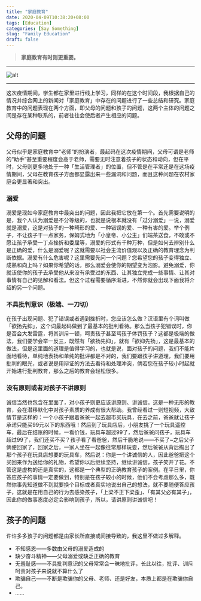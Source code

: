 ```yaml
---
title: "家庭教育"
date: 2020-04-09T10:38:20+08:00
tags: [Education]
categories: [Say Something]
slug: "Family Education"
draft: false
---
```

> **家庭教育有时则更重要。**

---

![alt](https://dawnblog-1300625500.cos.ap-guangzhou.myqcloud.com/images/20200411103201.jpg "Unsplash@Nikhita-S")

---

这次疫情期间，学生都在家里进行线上学习，同样的在这个时间段，我根据自己的情况并综合网上的新闻对「家庭教育」中存在的问题进行了一些总结和研究。家庭教育中的问题表现在两个方面，即父母的问题和孩子的问题，这两个主体的问题之间是存在某种联系的，前者往往会使后者产生相应的问题。

## 父母的问题
父母似乎是家庭教育中“老师”的扮演者，最起码在这次疫情期间，父母可谓是老师的“助手”甚至重要程度会高于老师，需要无时注意着孩子的状态和动向，但在平时，父母则更多地处于一种「生活管理者」的位置，但不管是在平常还是在这场疫情期间，父母在教育孩子方面都显露出来一些漏洞和问题，而且这种问题在农村家庭会更显著和突出。
### 溺爱
溺爱是现如今家庭教育中最突出的问题，因此我把它放在第一个。首先需要说明的是，我个人认为溺爱是不分等级的，也就是说根本就没有「过分溺爱」一说，溺爱就是溺爱，这是对孩子的一种畸形的爱、一种错误的爱、一种有害的爱。举个例子，不让孩子干一点家务，保姆式地为「小皇帝、小公主」们端茶送食，不敢或不愿让孩子承受一丁点挫折和委屈等，溺爱的形式有千种万种，但是如何去辨别什么是正确的爱，什么是溺爱呢？这就需要以社会主流价值观以及正确的教育理念为判断依据。溺爱有什么危害呢？这里需要先问一个问题？您希望您的孩子变得独立、成熟和向上吗？如果你希望的话，那么溺爱会使你的期望变为泡影。避免溺爱，你就该使你的孩子去承受他从来没有承受过的东西、让其独立完成一些事情、让其对事情有自己的见解和看法。但这个过程需要循序渐进，不然你就会出现下面我将介绍的另一个问题。
### 不具批判意识（极端、一刀切）
在孩子出现问题、犯了错误或者遇到挫折时，您应该怎么做？汉语里有个词叫做「欲扬先抑」，这个词最起码做到了最基本的批判看待。那么当孩子犯错误时，你是否会大发雷霆，将其训斥一顿，呵责孩子甚至骂孩子体罚孩子？这都是极端的做法，我们要学会举一反三，既然有「欲扬先抑」，就有「欲抑先扬」，这是最基本的做法，但是这里面的道理是值得学习的，也就是说，面对孩子的问题，我们不能片面地看待，单纯地表扬和单纯的批评都是不对的，我们要跟孩子讲道理，我们要用批判的眼光，或者说是用辩证的方法去看待和处理冲突，倘若您在孩子较小时起就开始进行批判教育，那么之后的教育会轻松很多。
### 没有原则或者对孩子不讲原则
诚信当然也包含在里面了，对小孩子则更应该讲原则、讲诚信。这是一种无形的教育，会在潜移默化中对孩子素质的养成有很大帮助。我曾经看过一则短视频，大致情节是这样的：一个小孩子跟着爸爸一起去超市买玩具，在去之前，爸爸就让孩子承诺只能买99元以下的东西哦！然后到了玩具店后，小朋友挑了一个玩具遥控车，最后在结账的时候，一看价钱，玩具车超过99了，然后爸爸问孩子，玩具车超过99了，我们还买不买？孩子看了看爸爸，然后干脆地说——不买了~之后父子俩便回家了，回家之后，一家人坐在一起像往常那样玩耍，然后爸爸从背后掏出了那个孩子在玩具店想要的玩具车，然后说：你是一个讲诚信的人，因此爸爸把这个买回来作为送给你的礼物，希望你以后继续坚持，继续讲诚信，孩子笑开了花。不管这是虚构的还是真实的，这都是一个典型的正确教育孩子的案例。在平日里，你答应孩子的事情一定要做到，特别是在孩子较小的时候，他们不会考虑那么多，既然你事先知道做不到就要换个目标或者真实地说出自己的想法，就不要随便答应孩子，这就是在用自己的行为去感染孩子，「上梁不正下梁歪」、「有其父必有其子」，因此你的做事态度必定会影响到孩子，所以，请讲原则讲诚信吧！
## 孩子的问题
许许多多孩子的问题都是由家长所直接或间接导致的，我这里不做过多解释。
- 不知感恩——多数由父母的溺爱造成的
- 缺少奋斗精神——父母溺爱或缺乏正确的教育
- 无羞耻感——不具批判意识的父母常常会一昧地批评，长此以往，批评、训斥呵责对孩子来说就不算什么了
- 欺骗自己——不断是欺骗你的父母、老师、还是好友，本质上都是在欺骗你自己。
- ......
